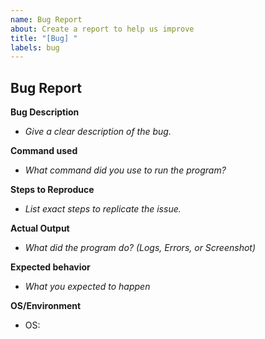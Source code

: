 ```yaml
---
name: Bug Report
about: Create a report to help us improve
title: "[Bug] "
labels: bug
---
```


## Bug Report


**Bug Description**
- _Give a clear description of the bug._


**Command used**
- _What command did you use to run the program?_


**Steps to Reproduce**
- _List exact steps to replicate the issue._


**Actual Output**
- _What did the program do? (Logs, Errors, or Screenshot)_


**Expected behavior**
- _What you expected to happen_


**OS/Environment**

- OS:
